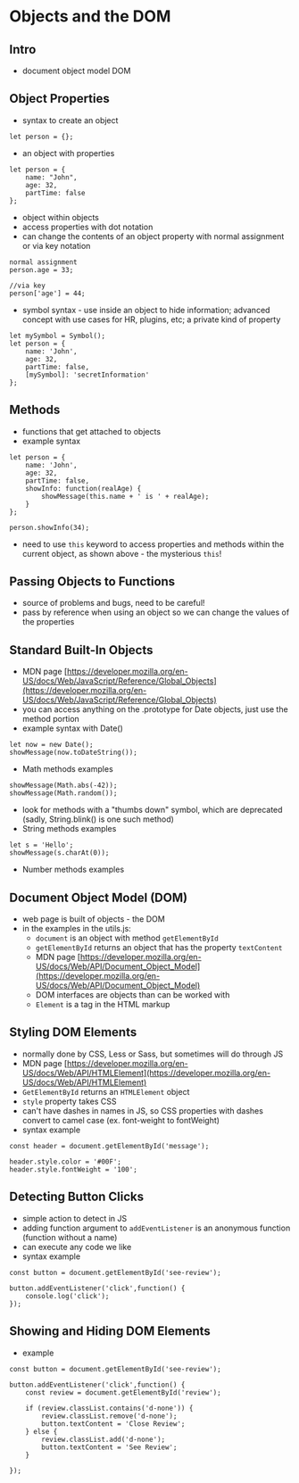 # Objects and the DOM

## Intro
- document object model DOM

## Object Properties
- syntax to create an object
```
let person = {};
```
- an object with properties
```
let person = {
    name: "John",
    age: 32,
    partTime: false
};
```
- object within objects
- access properties with dot notation
- can change the contents of an object property with normal assignment or via key notation
```
normal assignment
person.age = 33;

//via key
person['age'] = 44;
```
- symbol syntax - use inside an object to hide information; advanced concept with use cases for HR, plugins, etc; a private kind of property
```
let mySymbol = Symbol();
let person = {
    name: 'John',
    age: 32,
    partTime: false,
    [mySymbol]: 'secretInformation'
};
```

## Methods
- functions that get attached to objects
- example syntax
```
let person = {
    name: 'John',
    age: 32,
    partTime: false,
    showInfo: function(realAge) {
        showMessage(this.name + ' is ' + realAge);
    }
};

person.showInfo(34);
```
- need to use ```this``` keyword to access properties and methods within the current object, as shown above - the mysterious ```this```!

## Passing Objects to Functions
- source of problems and bugs, need to be careful!
- pass by reference when using an object so we can change the values of the properties

## Standard Built-In Objects
- MDN page [https://developer.mozilla.org/en-US/docs/Web/JavaScript/Reference/Global_Objects](https://developer.mozilla.org/en-US/docs/Web/JavaScript/Reference/Global_Objects)
- you can access anything on the .prototype for Date objects, just use the method portion
- example syntax with Date()
```
let now = new Date();
showMessage(now.toDateString());
```
- Math methods examples
```
showMessage(Math.abs(-42));
showMessage(Math.random());
```
- look for methods with a "thumbs down" symbol, which are deprecated (sadly, String.blink() is one such method)
- String methods examples
```
let s = 'Hello';
showMessage(s.charAt(0));
```
- Number methods examples

## Document Object Model (DOM)
- web page is built of objects - the DOM
- in the examples in the utils.js:
  - ```document``` is an object with method ```getElementById```
  - ```getElementById``` returns an object that has the property ```textContent```
  - MDN page [https://developer.mozilla.org/en-US/docs/Web/API/Document_Object_Model](https://developer.mozilla.org/en-US/docs/Web/API/Document_Object_Model)
  - DOM interfaces are objects than can be worked with
  - ```Element``` is a tag in the HTML markup

## Styling DOM Elements
- normally done by CSS, Less or Sass, but sometimes will do through JS
- MDN page [https://developer.mozilla.org/en-US/docs/Web/API/HTMLElement](https://developer.mozilla.org/en-US/docs/Web/API/HTMLElement)
- ```GetElementById``` returns an ```HTMLElement``` object
- ```style``` property takes CSS
- can't have dashes in names in JS, so CSS properties with dashes convert to camel case (ex. font-weight to fontWeight)
- syntax example
```
const header = document.getElementById('message');

header.style.color = '#00F';
header.style.fontWeight = '100';
```
## Detecting Button Clicks
- simple action to detect in JS
- adding function argument to ```addEventListener``` is an anonymous function (function without a name)
- can execute any code we like
- syntax example
```
const button = document.getElementById('see-review');

button.addEventListener('click',function() {
    console.log('click');
});
```

## Showing and Hiding DOM Elements
- example
```
const button = document.getElementById('see-review');

button.addEventListener('click',function() {
    const review = document.getElementById('review');

    if (review.classList.contains('d-none')) {
        review.classList.remove('d-none');
        button.textContent = 'Close Review';
    } else {
        review.classList.add('d-none');
        button.textContent = 'See Review';
    }
    
});
```
